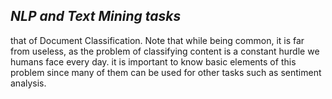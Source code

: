 *NLP and Text Mining tasks*
------------------------------------------------
that of Document Classification. 
Note that while being common, it is far from useless, as the problem of classifying content is a constant hurdle we humans face every day.
it is important to know basic elements of this problem since many of them can be used for other tasks such as sentiment analysis.

